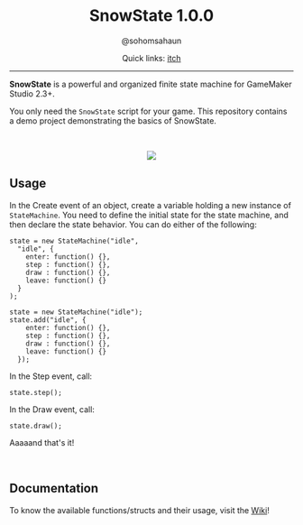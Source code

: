 <h1 align="center">SnowState 1.0.0</h1>
<p align="center">@sohomsahaun</p>
<p align="center">Quick links: <a href="https://sahaun.itch.io/snowstate">itch</a></p>

---

**SnowState** is a powerful and organized finite state machine for GameMaker Studio 2.3+. 

You only need the `SnowState` script for your game. This repository contains a demo project demonstrating the basics of SnowState.

&nbsp;

<p align="center">
  <img src="https://user-images.githubusercontent.com/27750907/88289811-a1c1dc80-cd17-11ea-81b2-7e3e63d81768.gif">
</p>


## Usage 

In the Create event of an object, create a variable holding a new instance of `StateMachine`. You need to define the initial state for the state machine, and then declare the state behavior.
You can do either of the following:

```gml
state = new StateMachine("idle",
  "idle", {
    enter: function() {},
    step : function() {},
    draw : function() {},
    leave: function() {}
  }
);
```
```gml
state = new StateMachine("idle");
state.add("idle", {
    enter: function() {},
    step : function() {},
    draw : function() {},
    leave: function() {}
  });
```

In the Step event, call:
```gml
state.step();
```

In the Draw event, call:
```gml
state.draw();
```

Aaaaand that's it!

&nbsp;
&nbsp;

## Documentation
To know the available functions/structs and their usage, visit the [Wiki](https://github.com/sohomsahaun/SnowState/wiki)!
